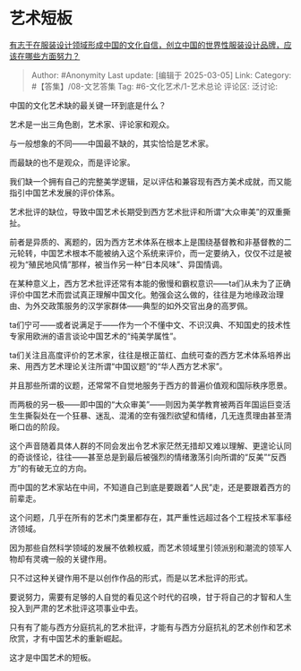# 艺术短板
[有志于在服装设计领域形成中国的文化自信，创立中国的世界性服装设计品牌，应该在哪些方面努力？](https://www.zhihu.com/question/13038923577/answer/116968592555)

> Author: #Anonymity
> Last update: [编辑于 2025-03-05]
> Link:
> Category: #【答集】/08-文艺答集
> Tag: #6-文化艺术/1-艺术总论
> 评论区:
> 泛讨论:

中国的文化艺术缺的最关键一环到底是什么？

艺术是一出三角色剧，艺术家、评论家和观众。

与一般想象的不同——中国最不缺的，其实恰恰是艺术家。

而最缺的也不是观众，而是评论家。

我们缺一个拥有自己的完整美学逻辑，足以评估和兼容现有西方美术成就，而又能指引中国艺术发展的评价体系。

艺术批评的缺位，导致中国艺术长期受到西方艺术批评和所谓“大众审美”的双重撕扯。

前者是异质的、离题的，因为西方艺术体系在根本上是围绕基督教和非基督教的二元轮转，中国艺术根本不能被纳入这个系统来评价，而一定要纳入，仅仅不过是被视为“殖民地风情”那样，被当作另一种“日本风味”、异国情调。

在某种意义上，西方艺术批评还常有本能的傲慢和霸权意识——ta们从未为了正确评价中国艺术而尝试真正理解中国文化。勉强会这么做的，往往是为地缘政治理由、为外交政策服务的汉学家群体——典型的如外交官出身的高罗佩。

ta们宁可——或者说满足于——作为一个不懂中文、不识汉典、不知国史的技术性专家用欧洲的语言谈论中国艺术的“纯美学属性”。

ta们关注且高度评价的艺术家，往往是根正苗红、血统可查的西方艺术体系培养出来、用西方艺术理论关注所谓“中国议题”的“华人西方艺术家”。

并且那些所谓的议题，还常常不自觉地服务于西方的普遍价值观和国际秩序愿景。

而两极的另一极——即中国的“大众审美”——则因为美学教育被两百年国运巨变活生生撕裂处在一个狂暴、迷乱、混淆的空有强烈欲望和情绪，几无连贯理由甚至清晰口齿的阶段。

这个声音随着具体人群的不同会发出令艺术家茫然无措却又难以理解、更遑论认同的奇谈怪论，往往——甚至总是到最后被强烈的情绪激荡引向所谓的“反美”“反西方”的有破无立的方向。

而中国的艺术家站在中间，不知道自己到底是要跟着“人民”走，还是要跟着西方的前辈走。

这个问题，几乎在所有的艺术门类里都存在，其严重性远超过各个工程技术军事经济领域。

因为那些自然科学领域的发展不依赖权威，而艺术领域里引领派别和潮流的领军人物却有灵魂一般的关键作用。

只不过这种关键作用不是以创作作品的形式，而是以艺术批评的形式。

要说努力，需要有足够的人自觉的看见这个时代的召唤，甘于将自己的才智和人生投入到严肃的艺术批评这项事业中去。

只有有了能与西方分庭抗礼的艺术批评，才能有与西方分庭抗礼的艺术创作和艺术欣赏，才有中国艺术的重新崛起。

这才是中国艺术的短板。
